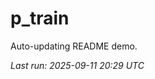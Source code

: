 # p_train

Auto-updating README demo.

<!--START_SECTION:status-->
_Last run: 2025-09-11 20:29 UTC_
<!--END_SECTION:status-->












































































































































































































































































































































































































































































